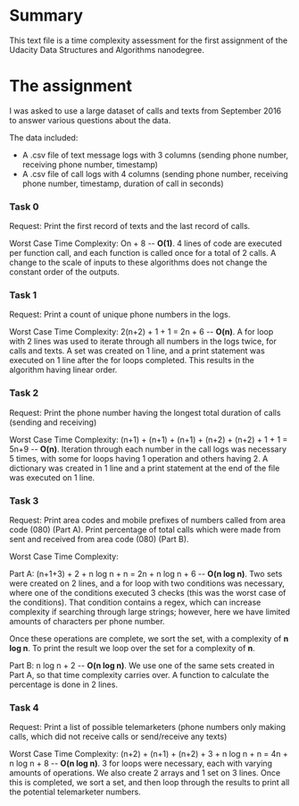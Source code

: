 # Summary

This text file is a time complexity assessment for the first assignment of the Udacity Data Structures and Algorithms nanodegree.

# The assignment

I was asked to use a large dataset of calls and texts from September 2016 to answer various questions about the data.

The data included:

- A .csv file of text message logs with 3 columns (sending phone number, receiving phone number, timestamp)
- A .csv file of call logs with 4 columns (sending phone number, receiving phone number, timestamp, duration of call in seconds)

### Task 0

Request: Print the first record of texts and the last record of calls.

Worst Case Time Complexity: On + 8 -- **O(1)**.  4 lines of code are executed per function call, and each function is called once for a total of 2 calls.  A change to the scale of inputs to these algorithms does not change the constant order of the outputs.

### Task 1

Request: Print a count of unique phone numbers in the logs.

Worst Case Time Complexity: 2(n+2) + 1 + 1 = 2n + 6 -- **O(n)**.  A for loop with 2 lines was used to iterate through all numbers in the logs twice, for calls and texts.  A set was created on 1 line, and a print statement was executed on 1 line after the for loops completed. This results in the algorithm having linear order.

### Task 2

Request: Print the phone number having the longest total duration of calls (sending and receiving)

Worst Case Time Complexity: (n+1) + (n+1) + (n+1) + (n+2) + (n+2) + 1 + 1 = 5n+9 -- **O(n)**.  Iteration through each number in the call logs was necessary 5 times, with some for loops having 1 operation and others having 2.  A dictionary was created in 1 line and a print statement at the end of the file was executed on 1 line.

### Task 3

Request: Print area codes and mobile prefixes of numbers called from area code (080) (Part A).  Print percentage of total calls which were made from sent and received from area code (080) (Part B). 

Worst Case Time Complexity: 

Part A:  (n+1+3) + 2 + n log n + n = 2n + n log n + 6 -- **O(n log n)**. Two sets were created on 2 lines, and a for loop with two conditions was necessary, where one of the conditions executed 3 checks (this was the worst case of the conditions).  That condition contains a regex, which can increase complexity if searching through large strings; however, here we have limited amounts of characters per phone number.

Once these operations are complete, we sort the set, with a complexity of **n log n**. To print the result we loop over the set for a complexity of **n**.

Part B: n log n + 2 -- **O(n log n)**.  We use one of the same sets created in Part A, so that time complexity carries over. A function to calculate the percentage is done in 2 lines.

### Task 4

Request: Print a list of possible telemarketers (phone numbers only making calls, which did not receive calls or send/receive any texts)

Worst Case Time Complexity: (n+2) + (n+1) + (n+2) + 3 + n log n + n = 4n + n log n + 8 -- **O(n log n)**. 3 for loops were necessary, each with varying amounts of operations.  We also create 2 arrays and 1 set on 3 lines.  Once this is completed, we sort a set, and then loop through the results to print all the potential telemarketer numbers.
